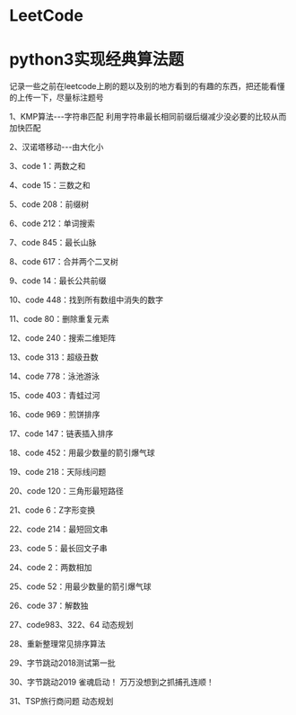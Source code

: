 # LeetCode
# python3实现经典算法题
记录一些之前在leetcode上刷的题以及别的地方看到的有趣的东西，把还能看懂的上传一下，尽量标注题号

1、KMP算法---字符串匹配
    利用字符串最长相同前缀后缀减少没必要的比较从而加快匹配
    
2、汉诺塔移动---由大化小

3、code 1：两数之和

4、code 15：三数之和

5、code 208：前缀树

6、code 212：单词搜索

7、code 845：最长山脉

8、code 617：合并两个二叉树

9、code 14：最长公共前缀

10、code 448：找到所有数组中消失的数字

11、code 80：删除重复元素

12、code 240：搜索二维矩阵

13、code 313：超级丑数

14、code 778：泳池游泳

15、code 403：青蛙过河

16、code 969：煎饼排序

17、code 147：链表插入排序

18、code 452：用最少数量的箭引爆气球

19、code 218：天际线问题

20、code 120：三角形最短路径

21、code 6：Z字形变换

22、code 214：最短回文串

23、code 5：最长回文子串

24、code 2：两数相加

25、code 52：用最少数量的箭引爆气球 

26、code 37：解数独

27、code983、322、64  动态规划

28、重新整理常见排序算法

29、字节跳动2018测试第一批

30、字节跳动2019  雀魂启动！  万万没想到之抓捕孔连顺！

31、TSP旅行商问题 动态规划